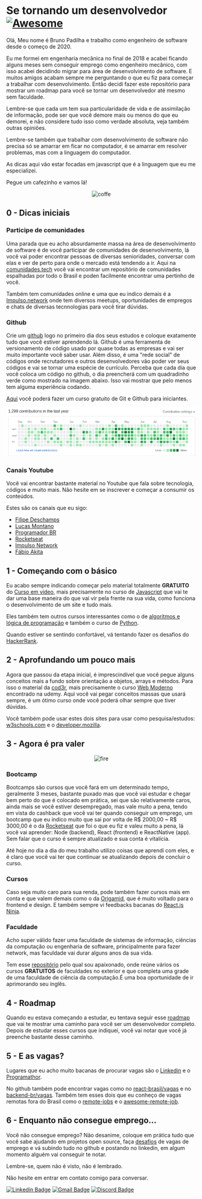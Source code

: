 # Se tornando um desenvolvedor [![Awesome](https://cdn.rawgit.com/sindresorhus/awesome/d7305f38d29fed78fa85652e3a63e154dd8e8829/media/badge.svg)](https://github.com/sindresorhus/awesome#readme)

Olá, Meu nome é Bruno Padilha e trabalho como engenheiro de software desde o começo de 2020.

Eu me formei em engenharia mecânica no final de 2018 e acabei ficando alguns meses sem conseguir emprego como engenheiro mecânico, com isso
acabei decidindo migrar para área de desenvolvimento de software. E muitos amigos acabam sempre me perguntando o que eu
fiz para começar a trabalhar com desenvolvimento.
Então decidi fazer este repositório para mostrar um roadmap para você se tornar um desenvolvedor até mesmo sem faculdade.

Lembre-se que cada um tem sua particularidade de vida e de assimilação de informação, pode ser que você demore mais ou menos do que eu demorei, e não considere tudo isso como verdade absoluta, veja também outras opiniões.

Lembre-se também que trabalhar com desenvolvimento de software não precisa só se amarrar em ficar no computador, é se amarrar em resolver problemas, mas com a linguagem do computador.

As dicas aqui vão estar focadas em javascript que é a linguagem que eu me especializei.

Pegue um cafezinho e vamos lá!

<center>

![coffe](https://media2.giphy.com/avatars/good-morning/mBgOAyM6ww8i.gif)

</center>

## 0 - Dicas iniciais

### Participe de comunidades

Uma parada que eu acho absurdamente massa na área de desenvolvimento de software
é de você participar de comunidades de desenvolvimento, lá você
vai poder encontrar pessoas de diversas senioridades, conversar com elas e ver de perto para onde o mercado está tendendo a ir.
Aqui na [comunidades.tech](https://comunidades.tech/) você vai encontrar um repositório de comunidades espalhadas por todo o Brasil e poden facilmente encontrar uma pertinho de você.

Também tem comunidades online e uma que eu indico demais é a [Impulso.network](https://impulser.me/Uexw0m) onde tem diversos meetups,
oportunidades de empregos e chats de diversas tecnnologias para você tirar dúvidas.

### Github

Crie um [github](https://github.com) logo no primeiro dia dos seus estudos e coloque exatamente tudo que você estiver aprendendo lá. Github é uma ferramenta de versionamento de código usado por quase todas as empresas e vai ser muito importante você saber usar.
Além disso, é uma "rede social" de códigos onde recrutadores e outros desenvolvedores vão poder ver seus códigos e vai se tornar uma espécie de currículo. Perceba que cada dia que você coloca um código no github,
o dia preencherá com um quadradinho verde como mostrado na imagem abaixo. Isso vai mostrar que pelo menos tem alguma experiência codando.

[Aqui](https://www.udemy.com/course/git-e-github-para-iniciantes/) você poderá fazer um curso gratuito de Git e Github para iniciantes.

![github-contribuitions](assets/github-contributions.png)

### Canais Youtube

Você vai encontrar bastante material no Youtube que fala sobre tecnologia, códigos e muito mais. Não hesite em se inscrever e começar a consumir os conteúdos.

Estes são os canais que eu sigo:

- [Filipe Deschamps](https://www.youtube.com/channel/UCU5JicSrEM5A63jkJ2QvGYw)
- [Lucas Montano](https://www.youtube.com/channel/UCyHOBY6IDZF9zOKJPou2Rgg)
- [Programador BR](https://www.youtube.com/channel/UCrdgeUeCll2QKmqmihIgKBQ)
- [Rocketseat](https://www.youtube.com/channel/UCSfwM5u0Kce6Cce8_S72olg)
- [Impulso Network](https://www.youtube.com/channel/UChfPxID6Mi1GL3-o4ede6Ew)
- [Fábio Akita](https://www.youtube.com/user/AkitaOnRails)

## 1 - Começando com o básico

Eu acabo sempre indicando começar pelo material totalmente **GRATUITO** do [Curso em vídeo](https://www.youtube.com/user/cursosemvideo), mais precisamente no curso de [Javascript](https://www.youtube.com/playlist?list=PLHz_AreHm4dlsK3Nr9GVvXCbpQyHQl1o1) que vai te dar uma base
maneira do que vai vir pela frente na sua vida, como funciona o desenvolvimento de um site e tudo mais.

Eles também tem outros cursos interessantes como o de [algoritmos e lógica de programação](https://www.youtube.com/watch?v=8mei6uVttho&list=PLtcmVcOuK65yUfMiVHiNCmKaAk3n333d9&ab_channel=CursoemV%C3%ADdeo) e também o curso de
[Python](https://www.youtube.com/watch?v=S9uPNppGsGo&list=PLvE-ZAFRgX8hnECDn1v9HNTI71veL3oW0).

Quando estiver se sentindo confortável, vá tentando fazer os desafios do [HackerRank](https://www.hackerrank.com/dashboard).

## 2 - Aprofundando um pouco mais

Agora que passou da etapa inicial, é imprescindível que você pegue alguns conceitos
mais a fundo sobre orientação a objetos, arrays e métodos. Para isso o material da [cod3r](https://www.cod3r.com.br/), mais precisamente o curso [Web Moderno](https://www.udemy.com/course/curso-web/) encontrado
na udemy. Aqui você vai pegar conceitos massas que usará sempre, é um ótimo
curso onde você poderá olhar sempre que tiver dúvidas.

Você também pode usar estes dois sites para usar como pesquisa/estudos: [w3schools.com](https://www.w3schools.com/) e o [developer.mozilla](https://developer.mozilla.org/pt-BR/docs/Web).

## 3 - Agora é pra valer

<center>

![fire](https://media1.giphy.com/media/13HgwGsXF0aiGY/giphy.gif)

</center>

### Bootcamp

Bootcamps são cursos que você fará em um determinado tempo, geralmente 3 meses, bastante puxado mas que você vai estudar e chegar bem perto do que é colocado em prática,
sei que são relativamente caros, ainda mais se você estiver desempregado, mas vale muito a pena, tendo em vista do cashback que você vai ter quando conseguir um emprego,
um bootcamp que eu indico muito que sai por volta de R$ 2000,00 ~ R$ 3000,00 é o da [Rocketseat](https://rocketseat.com.br/) que foi o que eu fiz e valeu muito a pena, lá você vai aprender: Node (backend), React (frontend) e ReactNative (app).
Sem falar que o curso é sempre atualizado e sua conta é vitalícia.

Até hoje no dia a dia do meu trabalho utilizo coisas que aprendi com eles, e é claro que você vai ter que continuar se atualizando depois de concluir o curso.

### Cursos

Caso seja muito caro para sua renda, pode também fazer cursos mais em conta e que valem demais como o da [Origamid](https://www.origamid.com/), que é muito voltado para o frontend e design.
E também sempre vi feedbacks bacanas do [React.js Ninja](https://www.udemy.com/course/curso-reactjs-ninja/?src=sac&kw=react).

### Faculdade

Acho super válido fazer uma faculdade de sistemas de informação, ciências da computação ou engenharia de software,
principalmente para fazer network, mas faculdade vai durar alguns anos da sua vida.

Tem esse [repositório](https://github.com/ossu/computer-science) pelo qual sou apaixonado, onde reúne vários os cursos **GRATUITOS** de faculdades no exterior e que completa uma
grade de uma faculdade de
ciência da computação.É uma boa oportunidade de ir aprimorando seu inglês.

## 4 - Roadmap

Quando eu estava começando a estudar, eu tentava seguir esse [roadmap](https://github.com/kamranahmedse/developer-roadmap) que vai te mostrar uma
caminho para você ser um desenvolvedor completo.
Depois de estudar esses cursos que indiquei, você vai notar que você já preenche bastante desse caminho.

## 5 - E as vagas?

Lugares que eu acho muito bacanas de procurar vagas são o [Linkedin](https://www.linkedin.com/feed/) e o [Programathor](https://programathor.com.br/jobs).

No github também pode encontrar vagas como no [react-brasil/vagas](https://github.com/react-brasil/vagas) e no [backend-br/vagas](https://github.com/backend-br/vagas/issues).
Também tem esses dois que eu conheço de vagas remotas fora do Brasil como o [remote-jobs](https://github.com/remoteintech/remote-jobs) e o [awesome-remote-job](https://github.com/lukasz-madon/awesome-remote-job).

## 6 - Enquanto não consegue emprego...

Você não consegue emprego? Não desanime, coloque em prática tudo que você sabe ajudando em projetos open source, faça [desafios](https://github.com/felipefialho/frontend-challenges) de vagas de emprego e vá subindo tudo no github
e postando no linkedin, em algum momento alguém vai conseguir te notar.

Lembre-se, quem não é visto, não é lembrado.

Não hesite em entrar em contato comigo para conversar.

[![Linkedin Badge](https://img.shields.io/badge/-BrunoPadilha-blue?style=flat-square&logo=Linkedin&logoColor=white&link=https://www.linkedin.com/in/brpadilha/)](https://www.linkedin.com/in/brpadilha/)
[![Gmail Badge](https://img.shields.io/badge/-brpadilha.dev@gmail.com-c14438?style=flat-square&logo=Gmail&logoColor=white&link=mailto:brpadilha.dev@gmail.com)](brpadilha.dev@gmail.com)
[![Discord Badge](https://img.shields.io/badge/-brpadilha%234062-7289DA?style=flat-square&logo=discord&logoColor=white&link=https://discord.com/)](https://discord.com/)
